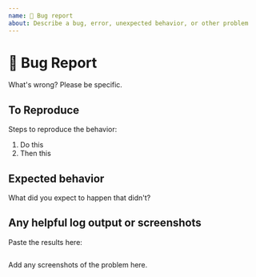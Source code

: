 ```yaml
---
name: 🐛 Bug report
about: Describe a bug, error, unexpected behavior, or other problem
---
```


# 🐛 Bug Report #

What's wrong? Please be specific.

## To Reproduce ##

Steps to reproduce the behavior:

1. Do this
1. Then this

## Expected behavior ##

What did you expect to happen that didn't?

## Any helpful log output or screenshots ##

Paste the results here:

```bash

```

Add any screenshots of the problem here.
